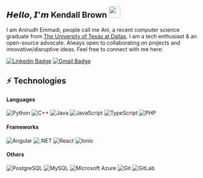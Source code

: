 ## 𝙃𝙚𝙡𝙡𝙤, 𝙄'𝙢 Kendall Brown <img src="https://raw.githubusercontent.com/aemmadi/aemmadi/master/wave.gif" width="30">

I am Anirudh Emmadi, people call me Ani, a recent computer science graduate from [The University of Texas at Dallas](https://utdallas.edu/). I am a tech enthusiast & an open-source advocate. Always open to collaborating on projects and innovative/disruptive ideas. Feel free to connect with me here:

[![Linkedin Badge](https://img.shields.io/badge/-kendall-blue?style=flat-square&logo=Linkedin&logoColor=white&link=https://www.linkedin.com/in/anirudhemmadi/)](https://www.linkedin.com/in/anirudhemmadi/)
[![Gmail Badge](https://img.shields.io/badge/-kenbrojim21@gmail.com-c14438?style=flat-square&logo=Gmail&logoColor=white&link=mailto:kanna6501@gmail.com)](mailto:kenbrojim21@gmail.com)

## ⚡ Technologies

#### Languages
![Python](https://img.shields.io/badge/-Python-black?style=flat-square&logo=Python)
![C++](https://img.shields.io/badge/-C++-00599C?style=flat-square&logo=c)
![Java](https://img.shields.io/badge/-java-E34A86?style=flat-square&logo=java)
![JavaScript](https://img.shields.io/badge/-JavaScript-black?style=flat-square&logo=javascript)
![TypeScript](https://img.shields.io/badge/-TypeScript-007ACC?style=flat-square&logo=typescript&logoColor=white)
![PHP](https://img.shields.io/badge/-PHP-black?style=flat-square&logo=PHP)


#### Frameworks
![Angular](https://img.shields.io/badge/-Angular-E34F26?style=flat-square&logo=Angular&logoColor=white)
![.NET](https://img.shields.io/badge/-.NET-1572B6?style=flat-square&logo=.NET)
![React](https://img.shields.io/badge/-React-563D7C?style=flat-square&logo=React)
![Ionic](https://img.shields.io/badge/-Ionic-black?style=flat-square&logo=Ionic)



#### Others
![PostgreSQL](https://img.shields.io/badge/-PostgreSQL-336791?style=flat-square&logo=postgresql)
![MySQL](https://img.shields.io/badge/-MySQL-black?style=flat-square&logo=mysql)
![Microsoft Azure](https://img.shields.io/badge/Microsoft%20Azure-232F7E?style=flat-square&logo=microsoft-azure)
![Git](https://img.shields.io/badge/-Git-black?style=flat-square&logo=git)
![GitLab](https://img.shields.io/badge/-GitLab-FCA121?style=flat-square&logo=gitlab)



